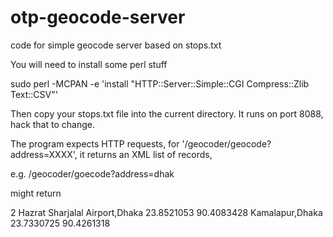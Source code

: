 otp-geocode-server
==================

code for simple geocode server based on stops.txt

You will need to install some perl stuff

sudo perl -MCPAN -e 'install "HTTP::Server::Simple::CGI Compress::Zlib Text::CSV"'

Then copy your stops.txt file into the current directory.
It runs on port 8088, hack that to change.

The program expects HTTP requests, for '/geocoder/geocode?address=XXXX', it returns an XML list of records, 

e.g.
/geocoder/goecode?address=dhak

might return

<?xml version="1.0" encoding="UTF-8" standalone="yes"?>
<geocoderResults>
  <count>2</count>
  <results>
    <result>
        <description>Hazrat Sharjalal Airport,Dhaka</description>
        <lat>23.8521053</lat>
        <lng>90.4083428</lng>
    </result>
    <result>
        <description>Kamalapur,Dhaka</description>
        <lat>23.7330725</lat>
        <lng>90.4261318</lng>
    </result>
  </results>
</geocoderResults>
